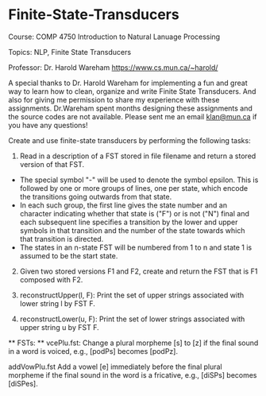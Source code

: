 # Finite-State-Transducers

Course: COMP 4750 Introduction to Natural Lanuage Processing

Topics: NLP, Finite State Transducers

Professor: Dr. Harold Wareham https://www.cs.mun.ca/~harold/

A special thanks to Dr. Harold Wareham for implementing a fun and great way to learn how to clean, organize and write Finite State Transducers. And also for giving me permission to share my experience with these assignments. Dr.Wareham spent months designing these assignments and the source codes are not available. Please sent me an email klan@mun.ca if you have any questions!



Create and use finite-state transducers by performing the following tasks:


1) Read in a description of a FST stored in file filename and return a stored version of that FST.
  - The special symbol "-" will be used to denote the symbol epsilon. This is followed by one or more groups of lines, one per state, which encode the transitions going outwards from that state. 
  - In each such group, the first line gives the state number and an character indicating whether that state is ("F") or is not ("N") final and each subsequent line specifies a transition by the lower and upper symbols in that transition and the number of the state towards which that transition is directed. 
  - The states in an n-state FST will be numbered from 1 to n and state 1 is assumed to be the start state. 

2) Given two stored versions F1 and F2, create and return the FST that is F1 composed with F2.

3) reconstructUpper(l, F): Print the set of upper strings associated with lower string l by FST F.
4) reconstructLower(u, F): Print the set of lower strings associated with upper string u by FST F.


**
FSTs: 
**
vcePlu.fst: Change a plural morpheme [s] to [z] if the final sound in a word is voiced, e.g., [podPs] becomes [podPz].

addVowPlu.fst Add a vowel [e] immediately before the final plural morpheme if the final sound in the word is a fricative, e.g., [diSPs] becomes [diSPes].
